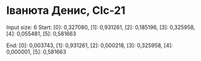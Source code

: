 # Іванюта Денис, СІс-21
Input size: 6
Start:
[0]: 0,327080, [1]: 0,931261, [2]: 0,185196, [3]: 0,325958, [4]: 0,055481, [5]: 0,581663

End:
[0]: 0,003743, [1]: 0,931261, [2]: 0,000218, [3]: 0,325958, [4]: 0,000001, [5]: 0,581663